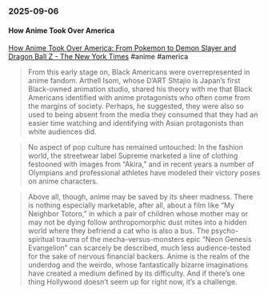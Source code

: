 ### 2025-09-06
#### How Anime Took Over America
[How Anime Took Over America: From Pokemon to Demon Slayer and Dragon Ball Z - The New York Times](https://www.nytimes.com/interactive/2025/09/03/magazine/anime-manga-pokemon-demon-slayer-dragon-ball-z.html) #anime #america 

> From this early stage on, Black Americans were overrepresented in anime fandom. Arthell Isom, whose D’ART Shtajio is Japan’s first Black-owned animation studio, shared his theory with me that Black Americans identified with anime protagonists who often come from the margins of society. Perhaps, he suggested, they were also so used to being absent from the media they consumed that they had an easier time watching and identifying with Asian protagonists than white audiences did.

> 	No aspect of pop culture has remained untouched: In the fashion world, the streetwear label Supreme marketed a line of clothing festooned with images from “Akira,” and in recent years a number of Olympians and professional athletes have modeled their victory poses on anime characters.

> Above all, though, anime may be saved by its sheer madness. There is nothing especially marketable, after all, about a film like “My Neighbor Totoro,” in which a pair of children whose mother may or may not be dying follow anthropomorphic dust mites into a hidden world where they befriend a cat who is also a bus. The psycho-spiritual trauma of the mecha-versus-monsters epic “Neon Genesis Evangelion” can scarcely be described, much less audience-tested for the sake of nervous financial backers. Anime is the realm of the underdog and the weirdo, whose fantastically bizarre imaginations have created a medium defined by its difficulty. And if there’s one thing Hollywood doesn’t seem up for right now, it’s a challenge.
